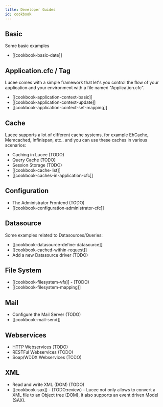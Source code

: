 ```yaml
---
title: Developer Guides
id: cookbook
---
```


## Basic ##
Some basic examples

* [[cookbook-basic-date]]

## Application.cfc / Tag <cfapplication> ##
Lucee comes with a simple framework that let's you control the flow of your application and your environment with a file named "Application.cfc".

* [[cookbook-application-context-basic]]
* [[cookbook-application-context-update]]
* [[cookbook-application-context-set-mapping]]

## Cache ##
Lucee supports a lot of different cache systems, for example EhCache, Memcached, Infinispan, etc.. and you can use these caches in various scenarios:

* Caching in Lucee (TODO)
* Query Cache (TODO)
* Session Storage (TODO)
* [[cookbook-cache-list]]
* [[cookbook-caches-in-application-cfc]]


## Configuration ##
* The Administrator Frontend (TODO)
* [[cookbook-configuration-administrator-cfc]]

## Datasource ##
Some examples related to Datasources/Queries:

* [[cookbook-datasource-define-datasource]]
* [[cookbook-cached-within-request]]
* Add a new Datasource driver (TODO)

## File System ##

* [[cookbook-filesystem-vfs]] - (TODO)
* [[cookbook-filesystem-mapping]]

## Mail ##

* Configure the Mail Server (TODO)
* [[cookbook-mail-send]]

## Webservices ##

* HTTP Webservices (TODO)
* RESTFul Webservices (TODO)
* Soap/WDDX Webservices (TODO)


## XML ##

* Read and write XML (DOM) (TODO)
* [[cookbook-sax]] - (TODO:review) - Lucee not only allows to convert a XML file to an Object tree (DOM), it also supports an event driven Model (SAX).
